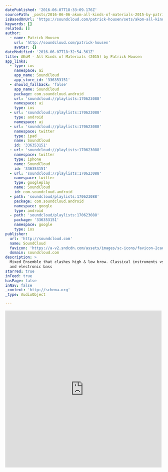 ```yaml
---
datePublished: '2016-06-07T18:33:09.176Z'
sourcePath: _posts/2016-06-06-akom-all-kinds-of-materials-2015-by-patrick-housen.md
isBasedOnUrl: 'https://soundcloud.com/patrick-housen/sets/akom-all-kinds-of-materials-2015'
keywords: []
related: []
author:
  - name: Patrick Housen
    url: 'http://soundcloud.com/patrick-housen'
    avatar: {}
dateModified: '2016-06-07T18:32:54.361Z'
title: AKoM - All Kinds of Materials (2015) by Patrick Housen
app_links:
  - type: ios
    namespace: ai
    app_name: SoundCloud
    app_store_id: '336353151'
  - should_fallback: 'false'
    app_name: SoundCloud
    package: com.soundcloud.android
    url: 'soundcloud://playlists:170623088'
    namespace: ai
    type: ios
  - url: 'soundcloud://playlists:170623088'
    type: android
    namespace: ai
  - url: 'soundcloud://playlists:170623088'
    namespace: twitter
    type: ipad
    name: SoundCloud
    id: '336353151'
  - url: 'soundcloud://playlists:170623088'
    namespace: twitter
    type: iphone
    name: SoundCloud
    id: '336353151'
  - url: 'soundcloud://playlists:170623088'
    namespace: twitter
    type: googleplay
    name: SoundCloud
    id: com.soundcloud.android
  - path: 'soundcloud/playlists:170623088'
    package: com.soundcloud.android
    namespace: google
    type: android
  - path: 'soundcloud/playlists:170623088'
    package: '336353151'
    namespace: google
    type: ios
publisher:
  url: 'http://soundcloud.com'
  name: SoundCloud
  favicon: 'https://a-v2.sndcdn.com/assets/images/sc-icons/favicon-2cadd14b.ico'
  domain: soundcloud.com
description: >
  Mixed Ensemble that clashes high & low brow. Classical instruments vs drums
  and electronic bass
starred: true
inFeed: true
hasPage: false
inNav: false
_context: 'http://schema.org'
_type: AudioObject

---
```

<iframe src="https://cdn.embedly.com/widgets/media.html?src=https%3A%2F%2Fw.soundcloud.com%2Fplayer%2F%3Fvisual%3Dtrue%26url%3Dhttp%253A%252F%252Fapi.soundcloud.com%252Fplaylists%252F170623088%26show_artwork%3Dtrue&amp;url=https%3A%2F%2Fsoundcloud.com%2Fpatrick-housen%2Fsets%2Fakom-all-kinds-of-materials-2015&amp;image=http%3A%2F%2Fi1.sndcdn.com%2Fartworks-000137895142-1i10tf-t500x500.jpg&amp;key=b7d04c9b404c499eba89ee7072e1c4f7&amp;type=text%2Fhtml&amp;schema=soundcloud" width="500" height="500" scrolling="no" frameborder="0" allowfullscreen="" style=""></iframe>